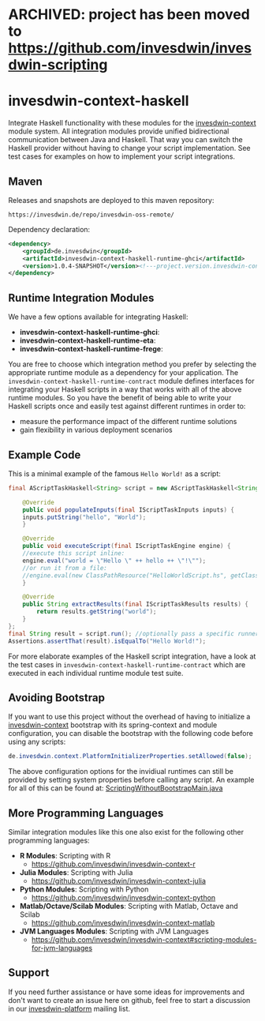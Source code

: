 # ARCHIVED: project has been moved to https://github.com/invesdwin/invesdwin-scripting

# invesdwin-context-haskell
Integrate Haskell functionality with these modules for the [invesdwin-context](https://github.com/subes/invesdwin-context) module system. All integration modules provide unified bidirectional communication between Java and Haskell. That way you can switch the Haskell provider without having to change your script implementation. See test cases for examples on how to implement your script integrations.

## Maven

Releases and snapshots are deployed to this maven repository:
```
https://invesdwin.de/repo/invesdwin-oss-remote/
```

Dependency declaration:
```xml
<dependency>
	<groupId>de.invesdwin</groupId>
	<artifactId>invesdwin-context-haskell-runtime-ghci</artifactId>
	<version>1.0.4-SNAPSHOT</version><!---project.version.invesdwin-context-haskell-parent-->
</dependency>
```

## Runtime Integration Modules

We have a few options available for integrating Haskell:
- **invesdwin-context-haskell-runtime-ghci**: 
- **invesdwin-context-haskell-runtime-eta**: 
- **invesdwin-context-haskell-runtime-frege**: 

You are free to choose which integration method you prefer by selecting the appropriate runtime module as a dependency for your application. The `invesdwin-context-haskell-runtime-contract` module defines interfaces for integrating your Haskell scripts in a way that works with all of the above runtime modules. So you have the benefit of being able to write your Haskell scripts once and easily test against different runtimes in order to: 
- measure the performance impact of the different runtime solutions
- gain flexibility in various deployment scenarios

## Example Code

This is a minimal example of the famous `Hello World!` as a script:

```java
final AScriptTaskHaskell<String> script = new AScriptTaskHaskell<String>() {

    @Override
    public void populateInputs(final IScriptTaskInputs inputs) {
	inputs.putString("hello", "World");
    }

    @Override
    public void executeScript(final IScriptTaskEngine engine) {
	//execute this script inline:
	engine.eval("world = \"Hello \" ++ hello ++ \"!\"");
	//or run it from a file:
	//engine.eval(new ClassPathResource("HelloWorldScript.hs", getClass()));
    }

    @Override
    public String extractResults(final IScriptTaskResults results) {
        return results.getString("world");
    }
};
final String result = script.run(); //optionally pass a specific runner as an argument here
Assertions.assertThat(result).isEqualTo("Hello World!");
```

For more elaborate examples of the Haskell script integration, have a look at the test cases in `invesdwin-context-haskell-runtime-contract` which are executed in each individual runtime module test suite.


## Avoiding Bootstrap

If you want to use this project without the overhead of having to initialize a [invesdwin-context](https://github.com/invesdwin/invesdwin-context) bootstrap with its spring-context and module configuration, you can disable the bootstrap with the following code before using any scripts:

```java
de.invesdwin.context.PlatformInitializerProperties.setAllowed(false);
```

The above configuration options for the invidiual runtimes can still be provided by setting system properties before calling any script. An example for all of this can be found at: [ScriptingWithoutBootstrapMain.java](https://github.com/invesdwin/invesdwin-context/blob/master/tests/otherproject-noparent-bom-test/src/main/java/com/otherproject/scripting/ScriptingWithoutBootstrapMain.java)

## More Programming Languages

Similar integration modules like this one also exist for the following other programming languages: 

- **R Modules**: Scripting with R
	- https://github.com/invesdwin/invesdwin-context-r 
- **Julia Modules**: Scripting with Julia
	- https://github.com/invesdwin/invesdwin-context-julia
- **Python Modules**: Scripting with Python
	- https://github.com/invesdwin/invesdwin-context-python
- **Matlab/Octave/Scilab Modules**: Scripting with Matlab, Octave and Scilab
	- https://github.com/invesdwin/invesdwin-context-matlab
- **JVM Languages Modules**: Scripting with JVM Languages
	- https://github.com/invesdwin/invesdwin-context#scripting-modules-for-jvm-languages


## Support

If you need further assistance or have some ideas for improvements and don't want to create an issue here on github, feel free to start a discussion in our [invesdwin-platform](https://groups.google.com/forum/#!forum/invesdwin-platform) mailing list.
